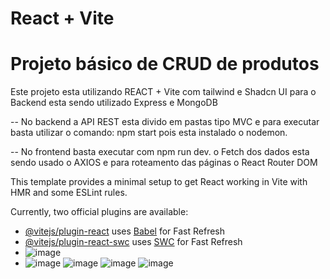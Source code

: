 # React + Vite 

# Projeto básico de CRUD de produtos

Este projeto esta utilizando REACT + Vite com tailwind e Shadcn UI para o Backend esta sendo utilizado Express e MongoDB

-- No backend a API REST esta divido em pastas tipo MVC e para executar basta utilizar o comando: npm start pois esta instalado o nodemon. 

-- No frontend basta executar com npm run dev. o Fetch dos dados esta sendo usado o AXIOS e para roteamento das páginas o React Router DOM



This template provides a minimal setup to get React working in Vite with HMR and some ESLint rules.

Currently, two official plugins are available:

- [@vitejs/plugin-react](https://github.com/vitejs/vite-plugin-react/blob/main/packages/plugin-react/README.md) uses [Babel](https://babeljs.io/) for Fast Refresh
- [@vitejs/plugin-react-swc](https://github.com/vitejs/vite-plugin-react-swc) uses [SWC](https://swc.rs/) for Fast Refresh
- ![image](https://github.com/user-attachments/assets/2a9f29c1-2568-48e0-a7b2-00922f62c15c)
- ![image](https://github.com/user-attachments/assets/2c8bec40-32bb-40d1-9c54-4711be269649)
![image](https://github.com/user-attachments/assets/457ee970-da57-4d45-b126-ae0c1e15f53e)
![image](https://github.com/user-attachments/assets/1992d4c8-b791-4ade-b326-260f64271465)
![image](https://github.com/user-attachments/assets/e8e88724-f007-44a8-a616-7b5cb826e854)



